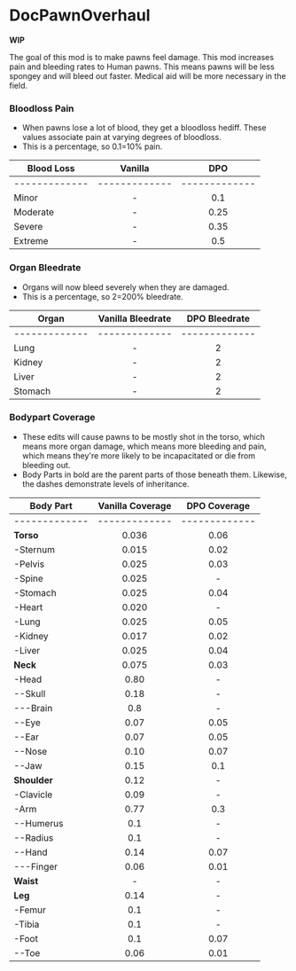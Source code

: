 # DocPawnOverhaul

**WIP**

The goal of this mod is to make pawns feel damage. This mod increases pain and bleeding rates to Human pawns. This means pawns will be less spongey and will bleed out faster. Medical aid will be more necessary in the field.


### Bloodloss Pain
- When pawns lose a lot of blood, they get a bloodloss hediff. These values associate pain at varying degrees of bloodloss.
- This is a percentage, so 0.1=10% pain.

| **Blood Loss** | **Vanilla** | **DPO** |
| ------------- | :-------------: | :-------------: |
| ------------- | ------------- | ------------- |
| Minor | - | 0.1 |
| Moderate | - | 0.25 |
| Severe | - | 0.35 |
| Extreme | - | 0.5 |

### Organ Bleedrate
- Organs will now bleed severely when they are damaged.
- This is a percentage, so 2=200% bleedrate.

| **Organ** | **Vanilla Bleedrate** | **DPO Bleedrate** |
| ------------- | :-------------: | :-------------: |
| ------------- | ------------- | ------------- |
|Lung|-|2|
|Kidney|-|2|
|Liver|-|2|
|Stomach|-|2|

### Bodypart Coverage
- These edits will cause pawns to be mostly shot in the torso, which means more organ damage, which means more bleeding and pain, which means they're more likely to be incapacitated or die from bleeding out.
- Body Parts in bold are the parent parts of those beneath them. Likewise, the dashes demonstrate levels of inheritance.

| **Body Part** | **Vanilla Coverage** | **DPO Coverage** |
| ------------- | :-------------: | :-------------: |
| ------------- | ------------- | ------------- |
| **Torso** | 0.036 | 0.06 |
| -Sternum | 0.015 | 0.02 |
| -Pelvis | 0.025 | 0.03 |
| -Spine | 0.025 | - |
| -Stomach | 0.025 | 0.04 |
| -Heart | 0.020 | - |
| -Lung | 0.025 | 0.05 |
| -Kidney | 0.017 | 0.02 |
| -Liver | 0.025 | 0.04 |
| **Neck** | 0.075 | 0.03 |
| -Head | 0.80 | - |
| --Skull | 0.18 | - |
| ---Brain | 0.8 | - |
| --Eye | 0.07 | 0.05 |
| --Ear | 0.07 | 0.05 |
| --Nose | 0.10 | 0.07 |
| --Jaw | 0.15 | 0.1 |
| **Shoulder** | 0.12 | - |
| -Clavicle | 0.09 | - |
| -Arm | 0.77 | 0.3 |
| --Humerus | 0.1 | - |
| --Radius | 0.1 | - |
| --Hand | 0.14 | 0.07 |
| ---Finger | 0.06 | 0.01 |
| **Waist** | - | - |
| **Leg** | 0.14 | - |
| -Femur | 0.1 | - |
| -Tibia | 0.1 | - |
| -Foot | 0.1 | 0.07 |
| --Toe | 0.06 | 0.01 |

